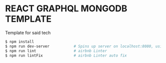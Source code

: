# REACT GRAPHQL MONGODB TEMPLATE
Template for said tech 


```bash
$ npm install
$ npm run dev-server           # Spins up server on localhost:8080, using webpack-dev-server
$ npm run lint                 # airbnb Linter
$ npm run lintFix              # airbnb Linter auto fix